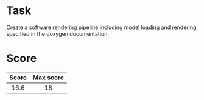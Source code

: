 # Task
Create a software rendering pipeline including model loading and rendering, specified in the doxygen documentation.

# Score
| **Score** | **Max score** |
|:---------:|:-------------:|
|   16.6    |       18      |
